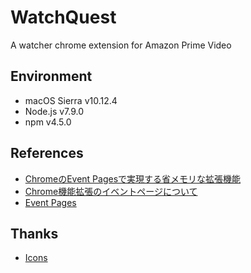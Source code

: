 # WatchQuest

A watcher chrome extension for Amazon Prime Video

## Environment

- macOS Sierra v10.12.4
- Node.js v7.9.0
- npm v4.5.0

## References

- [ChromeのEvent Pagesで実現する省メモリな拡張機能](https://blog.mono0x.net/blog/2012/11/08/chrome-event-pages/)
- [Chrome機能拡張のイベントページについて](http://oxynotes.com/?p=8928)
- [Event Pages](https://developer.chrome.com/extensions/event_pages)

## Thanks

- [Icons](https://www.iconfinder.com/icons/701488/flag_flags_pin_icon)
